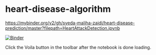 # heart-disease-algorithm

https://mybinder.org/v2/gh/syeda-maliha-zaidi/heart-disease-prediction/master?filepath=HeartAttackDetection.ipynb

[![Binder](https://mybinder.org/badge_logo.svg)](https://mybinder.org/v2/gh/syeda-maliha-zaidi/heart-disease-prediction/master?filepath=HeartAttackDetection.ipynb)

Click the Voila button in the toolbar after the notebook is done loading.
